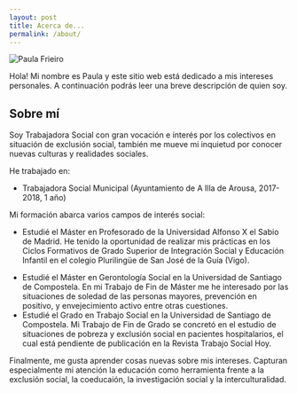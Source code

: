 ```yaml
---
layout: post
title: Acerca de...
permalink: /about/
---
```



![Paula Frieiro](https://i.imgur.com/8WXuHEl.jpg)

Hola! Mi nombre es Paula y este sitio web está dedicado a mis intereses
personales. A continuación podrás leer una breve descripción de quien soy.

## Sobre mí
Soy Trabajadora Social con gran vocación e interés por los colectivos en situación de exclusión social, también me mueve mi inquietud por conocer nuevas culturas y realidades sociales.

He trabajado en:

- Trabajadora Social Municipal (Ayuntamiento de A Illa de Arousa, 2017-2018, 1 año)

Mi formación abarca varios campos de interés social:

* Estudié el Máster en Profesorado de la Universidad Alfonso X el Sabio de Madrid. He tenido la oportunidad de realizar mis prácticas en los Ciclos Formativos de Grado Superior de Integración Social y Educación Infantil en el colegio Plurilingüe de San José de la Guía (Vigo).

- Estudié el Máster en Gerontología Social en la Universidad de Santiago de
  Compostela. En mi Trabajo de Fin de Máster me he interesado por las situaciones de soledad de las personas mayores, prevención en positivo, y envejecimiento activo entre otras cuestiones.
- Estudié el Grado en Trabajo Social en la Universidad de Santiago de Compostela. Mi Trabajo de Fin de Grado se concretó en el estudio de situaciones de pobreza y exclusión social en pacientes hospitalarios, el cual está pendiente de publicación en la Revista Trabajo Social Hoy.

Finalmente, me gusta aprender cosas nuevas sobre mis intereses. Capturan
especialmente mi atención la educación como herramienta frente a la exclusión social, la coeducaión, la investigación social y la interculturalidad.